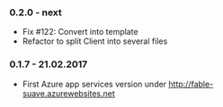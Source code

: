 ### 0.2.0 - next
* Fix #122: Convert into template
* Refactor to split Client into several files

### 0.1.7 - 21.02.2017
* First Azure app services version under http://fable-suave.azurewebsites.net